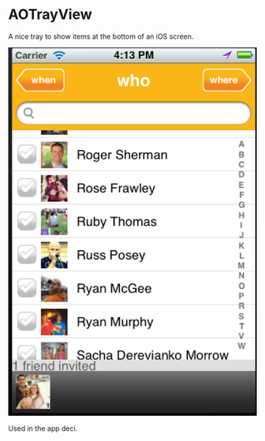 AOTrayView
==========

A nice tray to show items at the bottom of an iOS screen.

<img src="https://github.com/obuseme/AOTrayView/blob/master/Screenshots/pic1.png?raw=true">

Used in the app deci.
